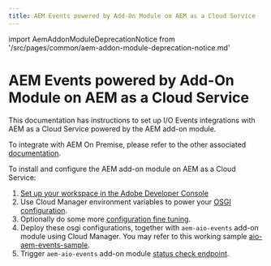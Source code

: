 ```yaml
---
title: AEM Events powered by Add-On Module on AEM as a Cloud Service
---
```


import AemAddonModuleDeprecationNotice from '/src/pages/common/aem-addon-module-deprecation-notice.md'

# AEM Events powered by Add-On Module on AEM as a Cloud Service

<AemAddonModuleDeprecationNotice />

This documentation has instructions to set up I/O Events integrations with AEM as a Cloud Service powered by the AEM add-on module.

To integrate with AEM On Premise, please refer to the other associated [documentation](aem_on_premise_install.md).

To install and configure the AEM add-on module on AEM as a Cloud Service:

1. [Set up your workspace in the Adobe Developer Console](aem_console_setup.md)
2. Use Cloud Manager environment variables to power your [OSGI configuration](aem_workspace_setup.md).
3. Optionally do some more [configuration fine tuning](aem_advanced_configurations.md).
4. Deploy these osgi configurations, together with `aem-aio-events` add-on module using Cloud Manager. You may refer to this working sample [aio-aem-events-sample](https://github.com/francoisledroff/aio-aem-events-sample).
5. Trigger `aem-aio-events` add-on module [status check endpoint](aem_status_check.md).
